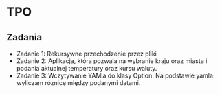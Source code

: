 # TPO 

## Zadania
* Zadanie 1: Rekursywne przechodzenie przez pliki
* Zadanie 2: Aplikacja, która pozwala na wybranie kraju oraz miasta i podania aktualnej temperatury oraz kursu waluty.
* Zadanie 3: Wczytywanie YAMla do klasy Option. Na podstawie yamla wyliczam róznicę między podanymi datami.

